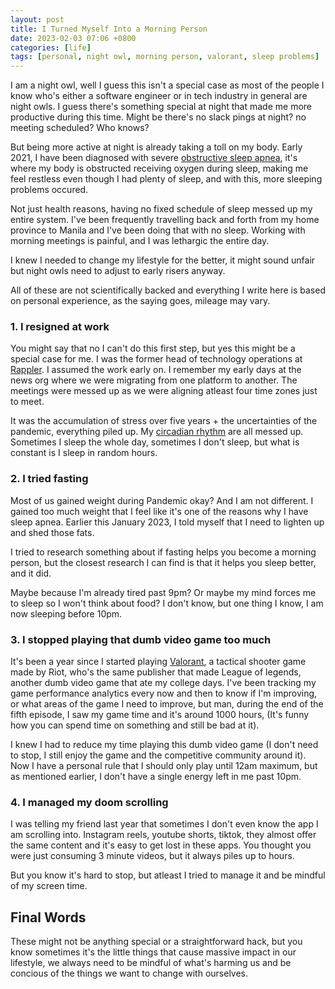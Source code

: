 ```yaml
---
layout: post
title: I Turned Myself Into a Morning Person
date: 2023-02-03 07:06 +0800
categories: [life]
tags: [personal, night owl, morning person, valorant, sleep problems]
---
```



I am a night owl, well I guess this isn't a special case as most of the people I know who's either a software engineer or in tech industry in general are night owls. I guess there's something special at night that made me more productive during this time. Might be there's no slack pings at night? no meeting scheduled? Who knows?

But being more active at night is already taking a toll on my body. Early 2021, I have been diagnosed with severe [obstructive sleep apnea](https://www.mayoclinic.org/diseases-conditions/obstructive-sleep-apnea/symptoms-causes/syc-20352090#:~:text=Obstructive%20sleep%20apnea%20occurs%20when,breathing%20is%20momentarily%20cut%20off.), it's where my body is obstructed receiving oxygen during sleep, making me feel restless even though I had plenty of sleep, and with this, more sleeping problems occured.

Not just health reasons, having no fixed schedule of sleep messed up my entire system. I've been frequently travelling back and forth from my home province to Manila and I've been doing that with no sleep. Working with morning meetings is painful, and I was lethargic the entire day.

I knew I needed to change my lifestyle for the better, it might sound unfair but night owls need to adjust to early risers anyway. 

All of these are not scientifically backed and everything I write here is based on personal experience, as the saying goes, mileage may vary.

### 1. I resigned at work

You might say that no I can't do this first step, but yes this might be a special case for me. I was the former head of technology operations at [Rappler](https://www.rappler.com). I assumed the work early on. I remember my early days at the news org where we were migrating from one platform to another. The meetings were messed up as we were aligning atleast four time zones just to meet. 

It was the accumulation of stress over five years + the uncertainties of the pandemic, everything piled up. My [circadian rhythm](https://nigms.nih.gov/education/fact-sheets/Pages/circadian-rhythms.aspx) are all messed up. Sometimes I sleep the whole day, sometimes I don't sleep, but what is constant is I sleep in random hours.

### 2. I tried fasting

Most of us gained weight during Pandemic okay? And I am not different. I gained too much weight that I feel like it's one of the reasons why I have sleep apnea. Earlier this January 2023, I told myself that I need to lighten up and shed those fats. 

I tried to research something about if fasting helps you become a morning person, but the closest research I can find is that it helps you sleep better, and it did. 

Maybe because I'm already tired past 9pm? Or maybe my mind forces me to sleep so I won't think about food? I don't know, but one thing I know, I am now sleeping before 10pm.

### 3. I stopped playing that dumb video game too much

It's been a year since I started playing [Valorant](https://playvalorant.com/en-us/), a tactical shooter game made by Riot, who's the same publisher that made League of legends, another dumb video game that ate my college days. I've been tracking my game performance analytics every now and then to know if I'm improving, or what areas of the game I need to improve, but man, during the end of the fifth episode, I saw my game time and it's around 1000 hours, (It's funny how you can spend time on something and still be bad at it). 

I knew I had to reduce my time playing this dumb video game (I don't need to stop, I still enjoy the game and the competitive community around it). Now I have a personal rule that I should only play until 12am maximum, but as mentioned earlier, I don't have a single energy left in me past 10pm. 

### 4. I managed my doom scrolling

I was telling my friend last year that sometimes I don't even know the app I am scrolling into. Instagram reels, youtube shorts, tiktok, they almost offer the same content and it's easy to get lost in these apps. You thought you were just consuming 3 minute videos, but it always piles up to hours. 

But you know it's hard to stop, but atleast I tried to manage it and be mindful of my screen time. 

## Final Words

These might not be anything special or a straightforward hack, but you know sometimes it's the little things that cause massive impact in our lifestyle, we always need to be mindful of what's harming us and be concious of the things we want to change with ourselves. 


